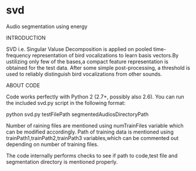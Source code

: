 # svd
Audio segmentation using energy


INTRODUCTION


SVD i.e. Singular Valuse Decomposition is applied on pooled time-frequency representation of bird vocalizations to learn basis vectors.By ustilizing only few of the bases,a compact feature representation is obtained for the test data.
After some simple post-processing, a threshold is used to reliably distinguish bird vocalizations from other sounds.


ABOUT CODE


Code works perfectly with  Python 2 (2.7+, possibly also 2.6).
You can run the included svd.py script in the following format:

python svd.py testFilePath segmentedAudiosDirectoryPath

Number of raining files are mentioned using numTrainFiles variable which can be modified accordingly.
Path of training data is mentioned using trainPath1,trainPath2,trainPath3 variables,which can be commented out depending on number of training files.

The code internally performs checks to see if path to code,test file and segmentation directory is mentioned properly.

